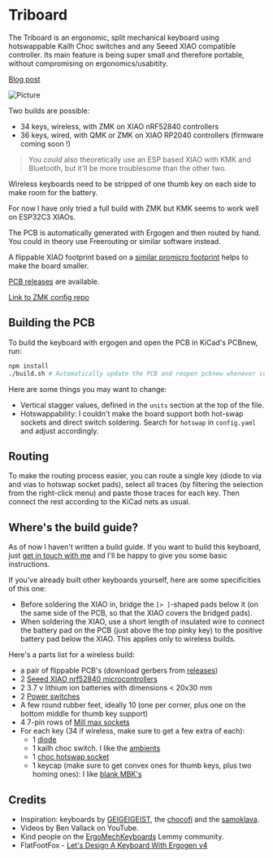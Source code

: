 # Triboard

The Triboard is an ergonomic, split mechanical keyboard using hotswappable Kailh Choc switches and any Seeed XIAO compatible controller. Its main feature is being super small and therefore portable, without compromising on ergonomics/usabitity.

[Blog post](https://tarneo.fr/posts/triboard/)

![Picture](picture.jpg)

Two builds are possible:
- 34 keys, wireless, with ZMK on XIAO nRF52840 controllers
- 36 keys, wired, with QMK or ZMK on XIAO RP2040 controllers (firmware coming soon !)

> You *could* also theoretically use an ESP based XIAO with KMK and Bluetooth, but it'll be more troublesome than the other two.

Wireless keyboards need to be stripped of one thumb key on each side to make room for the battery.

For now I have only tried a full build with ZMK but KMK seems to work well on ESP32C3 XIAOs.

The PCB is automatically generated with Ergogen and then routed by hand. You could in theory use Freerouting or similar software instead.

A flippable XIAO footprint based on a [similar promicro footprint](https://github.com/50an6xy06r6n/keyboard_reversible.pretty) helps to make the board smaller.

[PCB releases](https://github.com/tarneaux/triboard/releases) are available.

[Link to ZMK config repo](https://github.com/tarneaux/zmk-config-triboard)

## Building the PCB

To build the keyboard with ergogen and open the PCB in KiCad's PCBnew, run:
```sh
npm install
./build.sh # Automatically update the PCB and reopen pcbnew whenever config.yaml changes
```

Here are some things you may want to change:
- Vertical stagger values, defined in the `units` section at the top of the file.
- Hotswappability: I couldn't make the board support both hot-swap sockets and direct switch soldering. Search for `hotswap` in `config.yaml` and adjust accordingly.

## Routing

To make the routing process easier, you can route a single key (diode to via and vias to hotswap socket pads), select all traces (by filtering the selection from the right-click menu) and paste those traces for each key. Then connect the rest according to the KiCad nets as usual.

## Where's the build guide?

As of now I haven't written a build guide. If you want to build this keyboard, just [get in touch with me](https://tarneo.fr/contact/) and I'll be happy to give you some basic instructions.

If you've already built other keyboards yourself, here are some specificities of this one:
- Before soldering the XIAO in, bridge the `[> ]`-shaped pads below it (on the same side of the PCB, so that the XIAO covers the bridged pads).
- When soldering the XIAO, use a short length of insulated wire to connect the battery pad on the PCB (just above the top pinky key) to the positive battery pad below the XIAO. This applies only to wireless builds.

Here's a parts list for a wireless build:
- a pair of flippable PCB's (download gerbers from [releases](https://github.com/tarneaux/triboard/releases/))
- 2 [Seeed XIAO nrf52840 microcontrollers](https://www.seeedstudio.com/Seeed-XIAO-BLE-nRF52840-p-5201.html)
- 2 3.7 v lithium ion batteries with dimensions < 20x30 mm
- 2 [Power switches](https://splitkb.com/products/wireless-controller-expansion-bundle)
- A few round rubber feet, ideally 10 (one per corner, plus one on the bottom middle for thumb key support)
- 4 7-pin rows of [Mill max sockets](https://splitkb.com/products/mill-max-low-profile-sockets)
- For each key (34 if wireless, make sure to get a few extra of each):
  - 1 [diode](https://splitkb.com/products/smd-diodes)
  - 1 kailh choc switch. I like the [ambients](https://splitkb.com/products/ambients-kailh-low-profile-choc-switches)
  - 1 [choc hotswap socket](https://splitkb.com/products/kailh-hotswap-sockets?variant=39472161456205)
  - 1 keycap (make sure to get convex ones for thumb keys, plus two homing ones): I like [blank MBK's](https://splitkb.com/products/blank-mbk-choc-low-profile-keycaps)

## Credits

- Inspiration: keyboards by [GEIGEIGEIST](https://github.com/GEIGEIGEIST), the [chocofi](https://github.com/pashutk/chocofi) and the [samoklava](https://github.com/wxsh/samoklava).
- Videos by Ben Vallack on YouTube.
- Kind people on the [ErgoMechKeyboards](https://lemmy.ml/c/ergomechkeyboards@lemmy.world) Lemmy community.
- FlatFootFox - [Let's Design A Keyboard With Ergogen v4](https://flatfootfox.com/ergogen-introduction/)
